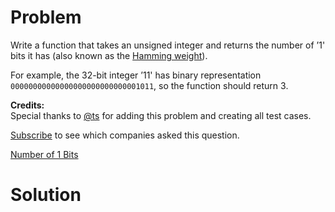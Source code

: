 
# Problem

Write a function that takes an unsigned integer and returns the number of ’1'
bits it has (also known as the [Hamming
weight](http://en.wikipedia.org/wiki/Hamming_weight)).

For example, the 32-bit integer ’11' has binary representation
`00000000000000000000000000001011`, so the function should return 3.

**Credits:**  
Special thanks to [@ts](https://oj.leetcode.com/discuss/user/ts) for adding
this problem and creating all test cases.

[Subscribe](/subscribe/) to see which companies asked this question.



[Number of 1 Bits](https://leetcode.com/problems/number-of-1-bits)

# Solution




